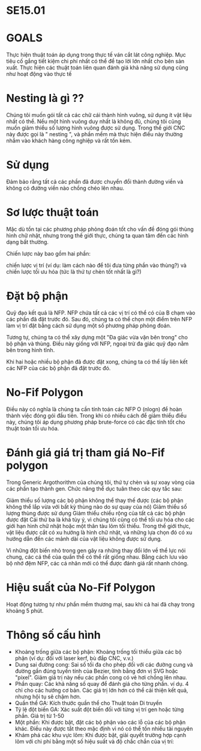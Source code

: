 # SE15.01
# GOALS
Thực hiện thuật toán áp dụng trong thực tế ván cắt lát công nghiệp. Mục tiêu cố gắng tiết kiệm chi phí nhất có thể để tạo lời lớn nhất cho bên sản xuất. Thực hiện các thuật toán liên quan đánh giá khả năng sử dụng cũng như hoạt động vào thực tế

# Nesting là gì ??
Chúng tôi muốn gói tất cả các chữ cái thành hình vuông, sử dụng ít vật liệu nhất có thể. Nếu một hình vuông duy nhất là không đủ, chúng tôi cũng muốn giảm thiểu số lượng hình vuông được sử dụng.
Trong thế giới CNC này được gọi là " nesting ", và phần mềm mà thực hiện điều này thường nhắm vào khách hàng công nghiệp và rất tốn kém.

# Sử dụng
Đảm bảo rằng tất cả các phần đã được chuyển đổi thành đường viền và không có đường viền nào chồng chéo lên nhau.

# Sơ lược thuật toán
Mặc dù tồn tại các phương pháp phỏng đoán tốt cho vấn đề đóng gói thùng hình chữ nhật, nhưng trong thế giới thực, chúng ta quan tâm đến các hình dạng bất thường.

Chiến lược này bao gồm hai phần:

chiến lược vị trí (ví dụ: làm cách nào để tôi đưa từng phần vào thùng?)
và chiến lược tối ưu hóa (tức là thứ tự chèn tốt nhất là gì?)

# Đặt bộ phận
Quỹ đạo kết quả là NFP. NFP chứa tất cả các vị trí có thể có của B chạm vào các phần đã đặt trước đó. Sau đó, chúng ta có thể chọn một điểm trên NFP làm vị trí đặt bằng cách sử dụng một số phương pháp phỏng đoán.

Tương tự, chúng ta có thể xây dựng một "Đa giác vừa vặn bên trong" cho bộ phận và thùng. Điều này giống với NFP, ngoại trừ đa giác quỹ đạo nằm bên trong hình tĩnh.

Khi hai hoặc nhiều bộ phận đã được đặt xong, chúng ta có thể lấy liên kết các NFP của các bộ phận đã đặt trước đó.

# No-Fif Polygon
Điều này có nghĩa là chúng ta cần tính toán các NFP O (nlogn) để hoàn thành việc đóng gói đầu tiên. Trong khi có nhiều cách để giảm thiểu điều này, chúng tôi áp dụng phương pháp brute-force có các đặc tính tốt cho thuật toán tối ưu hóa.

# Đánh giá giá trị tham giá No-Fif polygon
Trong Generic Argothorithm của chúng tôi, thứ tự chèn và sự xoay vòng của các phần tạo thành gen. Chức năng thể dục tuân theo các quy tắc sau:

Giảm thiểu số lượng các bộ phận không thể thay thế được (các bộ phận không thể lắp vừa với bất kỳ thùng nào do sự quay của nó)
Giảm thiểu số lượng thùng được sử dụng
Giảm thiểu chiều rộng của tất cả các bộ phận được đặt
Cái thứ ba là khá tùy ý, vì chúng tôi cũng có thể tối ưu hóa cho các giới hạn hình chữ nhật hoặc một thân tàu lõm tối thiểu. Trong thế giới thực, vật liệu được cắt có xu hướng là hình chữ nhật, và những lựa chọn đó có xu hướng dẫn đến các mảnh dài của vật liệu không được sử dụng.

Vì những đột biến nhỏ trong gen gây ra những thay đổi lớn về thể lực nói chung, các cá thể của quần thể có thể rất giống nhau. Bằng cách lưu vào bộ nhớ đệm NFP, các cá nhân mới có thể được đánh giá rất nhanh chóng.

# Hiệu suất của No-Fif Polygon
Hoạt động tương tự như phần mềm thương mại, sau khi cả hai đã chạy trong khoảng 5 phút.

# Thông số cấu hình
- Khoảng trống giữa các bộ phận: Khoảng trống tối thiểu giữa các bộ phận (ví dụ: đối với laser kerf, bù đắp CNC, v.v.)
- Dung sai đường cong: Sai số tối đa cho phép đối với các đường cung và đường gần đúng tuyến tính của Bezier, tính bằng đơn vị SVG hoặc "pixel". Giảm giá trị này nếu các phần cong có vẻ hơi chồng lên nhau.
- Phần quay: Các khả năng số quay để đánh giá cho từng phần. ví dụ. 4 chỉ cho các hướng cơ bản. Các giá trị lớn hơn có thể cải thiện kết quả, nhưng hội tụ sẽ chậm hơn.
- Quần thể GA: Kích thước quần thể cho Thuật toán Di truyền
- Tỷ lệ đột biến GA: Xác suất đột biến đối với từng vị trí gen hoặc từng phần. Giá trị từ 1-50
- Một phần: Khi được bật, đặt các bộ phận vào các lỗ của các bộ phận khác. Điều này được tắt theo mặc định vì nó có thể tốn nhiều tài nguyên
- Khám phá các khu vực lõm: Khi được bật, giải quyết trường hợp cạnh lõm với chi phí bằng một số hiệu suất và độ chắc chắn của vị trí:

